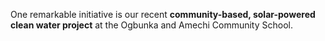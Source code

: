 One remarkable initiative is our recent **community-based, solar-powered clean water project** at the Ogbunka and Amechi Community School.